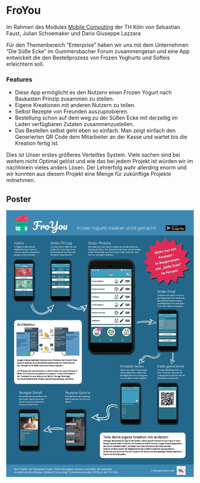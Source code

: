 # FroYou

Im Rahmen des Modules [Mobile Computing](https://wiki.moxd.io/display/WPFMoCoSS18/WPF+Mobile+Computing+SS2018+Home) der TH Köln von Sebastian Faust, Julian Schoemaker und Dario Giuseppe Lazzara

Für den Themenbereich “Enterprise” haben wir uns mit dem Unternehmen “Die Süße Ecke” im Gummersbacher Forum zusammengetan und eine App entwickelt die den Bestellprozess von Frozen Yoghurts und Softeis erleichtern soll.

### Features

- Diese App ermöglicht es den Nutzern einen Frozen Yogurt nach Baukasten Prinzip zusammen zu stellen.
- Eigene Kreationen mit anderen Nutzern zu teilen.
- Selbst Rezepte von Freunden auszuprobieren. 
- Bestellung schon auf dem weg zu der Süßen Ecke mit derzeitig im Laden verfügbaren Zutaten zusammenzustellen. 
- Das Bestellen selbst geht eben so einfach. Man zeigt einfach den Generierten QR Code dem Mitarbeiter an der Kasse und wartet bis die Kreation fertig ist.

Dies ist Unser erstes größeres Verteiltes System. Viele sachen sind bei weitem nicht Optimal gelöst und wie das bei jedem Projekt ist würden wir im nachhinein vieles anders Lösen.
Der Lehrerfolg wahr allerding enorm und wir konnten aus diesem Projekt eine Menge für zukünftige Projekte mitnehmen.

## Poster

![FroYou Poster 28.06.2018](Material/Poster/froYou_poster.jpg)
